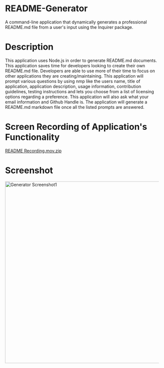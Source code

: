 # README-Generator
A command-line application that dynamically generates a professional README.md file from a user's input using the Inquirer package.

<h1>Description</h1>
This application uses Node.js in order to generate README.md documents. This application saves time for developers looking to create their
own README.md file. Developers are able to use more of their time to focus on other applications they are creating/maintaining.
This application will prompt various questions by using nmp like the users name, title of application, application description, usage information, contribution guidelines, testing instructions and lets you choose from a list of licensing options regarding a preference.
This application will also ask what your email information and Github Handle is.
The application will generate a README.md markdown file once all the listed prompts are answered.

<h1>Screen Recording of Application's Functionality</h1>

[README Recording.mov.zip](https://github.com/Cehura-Code/README-Generator/files/12489554/README.Recording.mov.zip)

<h1>Screenshot</h1>
<img width="596" alt="Generator Screenshot1" src="https://github.com/Cehura-Code/README-Generator/assets/134533516/7e9f1e68-6be8-43c9-a29d-1789c8a89301">


